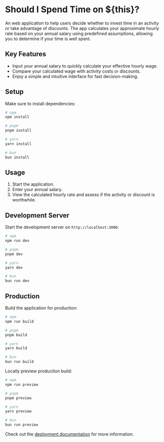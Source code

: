 # Should I Spend Time on ${this}?

An web application to help users decide whether to invest time in an activity or take advantage of discounts. The app calculates your approximate hourly rate based on your annual salary using predefined assumptions, allowing you to determine if your time is well spent.

## Key Features

- Input your annual salary to quickly calculate your effective hourly wage.
- Compare your calculated wage with activity costs or discounts.
- Enjoy a simple and intuitive interface for fast decision-making.

## Setup

Make sure to install dependencies:

```bash
# npm
npm install

# pnpm
pnpm install

# yarn
yarn install

# bun
bun install
```

## Usage

1. Start the application.
2. Enter your annual salary.
3. View the calculated hourly rate and assess if the activity or discount is worthwhile.

## Development Server

Start the development server on `http://localhost:3000`:

```bash
# npm
npm run dev

# pnpm
pnpm dev

# yarn
yarn dev

# bun
bun run dev
```

## Production

Build the application for production:

```bash
# npm
npm run build

# pnpm
pnpm build

# yarn
yarn build

# bun
bun run build
```

Locally preview production build:

```bash
# npm
npm run preview

# pnpm
pnpm preview

# yarn
yarn preview

# bun
bun run preview
```

Check out the [deployment documentation](https://nuxt.com/docs/getting-started/deployment) for more information.
